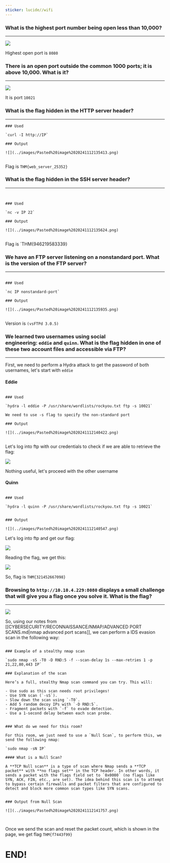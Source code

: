```yaml
---
sticker: lucide//wifi
---
```



### What is the highest port number being open less than 10,000?

---
![](../images/Pasted%20image%2020241112135121.png)

Highest open port is `8080`

### There is an open port outside the common 1000 ports; it is above 10,000. What is it?
---


![](../images/Pasted%20image%2020241112135224.png)

It is port `10021`


### What is the flag hidden in the HTTP server header?
---
```ad-hint
### Used

`curl -I http://IP`

### Output

![](../images/Pasted%20image%2020241112135413.png)


```


Flag is `THM{web_server_25352}`

### What is the flag hidden in the SSH server header?

---

```ad-hint


### Used

`nc -v IP 22`

### Output

![](../images/Pasted%20image%2020241112135624.png)


```

Flag is `THM{946219583339}

### We have an FTP server listening on a nonstandard port. What is the version of the FTP server?
---

```ad-hint

### Used

`nc IP nonstandard-port`

### Output

![](../images/Pasted%20image%2020241112135935.png)


```

 Version is `(vsFTPd 3.0.5)`

### We learned two usernames using social engineering: `eddie` and `quinn`. What is the flag hidden in one of these two account files and accessible via FTP?
---


First, we need to perform a Hydra attack to get the password of both usernames, let's start with `eddie`

#### Eddie


```ad-hint

### Used

`hydra -l eddie -P /usr/share/wordlists/rockyou.txt ftp -s 10021`

We need to use -s flag to specify the non-standard port

### Output

![](../images/Pasted%20image%2020241112140422.png)


```



Let's log into ftp with our credentials to check if we are able to retrieve the flag:

![](../images/Pasted%20image%2020241112140445.png)

Nothing useful, let's proceed with the other username

#### Quinn

```ad-hint

### Used

`hydra -l quinn -P /usr/share/wordlists/rockyou.txt ftp -s 10021`


### Output

![](../images/Pasted%20image%2020241112140547.png)

```

Let's log into ftp and get our flag:

![](../images/Pasted%20image%2020241112140700.png)

Reading the flag, we get this:

![](../images/Pasted%20image%2020241112140744.png)

So, flag is `THM{321452667098}`


### Browsing to `http://10.10.4.229:8080` displays a small challenge that will give you a flag once you solve it. What is the flag?
---

![](../images/Pasted%20image%2020241112140846.png)

So, using our notes from [[CYBERSECURITY/RECONNAISSANCE/NMAP/ADVANCED PORT SCANS.md|nmap advanced port scans]], we can perform a IDS evasion scan in the following way:



```ad-hint

### Example of a stealthy nmap scan

`sudo nmap -sS -T0 -D RND:5 -f --scan-delay 1s --max-retries 1 -p 21,22,80,443 IP`

### Explanation of the scan

Here’s a full, stealthy Nmap scan command you can try. This will:

- Use sudo as this scan needs root privileges!
- Use SYN scan (`-sS`).
- Slow down the scan using `-T0`.
- Add 5 random decoy IPs with `-D RND:5`.
- Fragment packets with `-f` to evade detection.
- Use a 1-second delay between each scan probe.


### What do we need for this room?

For this room, we just need to use a `Null Scan`, to perform this, we send the following nmap:

`sudo nmap -sN IP`

#### What is a Null Scan?

A **TCP Null scan** is a type of scan where Nmap sends a **TCP packet** with **no flags set** in the TCP header. In other words, it sends a packet with the flags field set to `0x0000` (no flags like SYN, ACK, FIN, etc., are set). The idea behind this scan is to attempt to bypass certain firewalls and packet filters that are configured to detect and block more common scan types like SYN scans.


### Output from Null Scan

![](../images/Pasted%20image%2020241112141757.png)



```




Once we send the scan and reset the packet count, which is shown in the page, we get flag `THM{f7443f99}`



# END!

